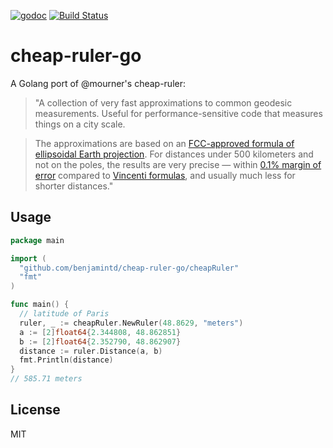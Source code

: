 [![godoc](https://img.shields.io/badge/godoc-reference-5272B4.svg?style=flat-square)](https://godoc.org/github.com/benjamintd/cheap-ruler-go) [![Build Status](https://travis-ci.org/benjamintd/cheap-ruler-go.svg?branch=master)](https://travis-ci.org/benjamintd/cheap-ruler-go)

# cheap-ruler-go

A Golang port of @mourner's cheap-ruler:

> "A collection of very fast approximations to common geodesic measurements.
Useful for performance-sensitive code that measures things on a city scale.

> The approximations are based on an [FCC-approved formula of ellipsoidal Earth projection](https://www.gpo.gov/fdsys/pkg/CFR-2005-title47-vol4/pdf/CFR-2005-title47-vol4-sec73-208.pdf).
For distances under 500 kilometers and not on the poles,
the results are very precise — within [0.1% margin of error](#precision)
compared to [Vincenti formulas](https://en.wikipedia.org/wiki/Vincenty%27s_formulae),
and usually much less for shorter distances."

## Usage

```go
package main

import (
  "github.com/benjamintd/cheap-ruler-go/cheapRuler"
  "fmt"
)

func main() {
  // latitude of Paris
  ruler, _ := cheapRuler.NewRuler(48.8629, "meters")
  a := [2]float64{2.344808, 48.862851}
  b := [2]float64{2.352790, 48.862907}
  distance := ruler.Distance(a, b)
  fmt.Println(distance)
}
// 585.71 meters
```

## License
MIT
